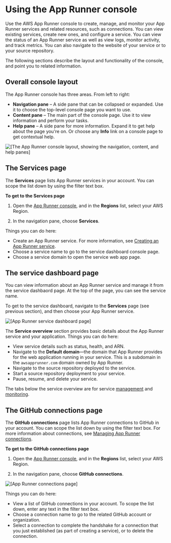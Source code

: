 # Using the App Runner console<a name="console"></a>

Use the AWS App Runner console to create, manage, and monitor your App Runner services and related resources, such as connections\. You can view existing services, create new ones, and configure a service\. You can view the status of an App Runner service as well as view logs, monitor activity, and track metrics\. You can also navigate to the website of your service or to your source repository\.

The following sections describe the layout and functionality of the console, and point you to related information\.

## Overall console layout<a name="console.layout"></a>

The App Runner console has three areas\. From left to right:
+ **Navigation pane** – A side pane that can be collapsed or expanded\. Use it to choose the top\-level console page you want to use\.
+ **Content pane** – The main part of the console page\. Use it to view information and perform your tasks\.
+ **Help pane** – A side pane for more information\. Expand it to get help about the page you're on\. Or choose any **Info** link on a console page to get contextual help\.

![\[The App Runner console layout, showing the navigation, content, and help panes\]](http://docs.aws.amazon.com/apprunner/latest/dg/images/getting-started-services.png)

## The Services page<a name="console.services"></a>

The **Services** page lists App Runner services in your account\. You can scope the list down by using the filter text box\.

**To get to the **Services** page**

1. Open the [App Runner console](https://console.aws.amazon.com/apprunner), and in the **Regions** list, select your AWS Region\.

1. In the navigation pane, choose **Services**\.

Things you can do here:
+ Create an App Runner service\. For more information, see [Creating an App Runner service](manage-create.md)\.
+ Choose a service name to go to the service dashboard console page\.
+ Choose a service domain to open the service web app page\.

## The service dashboard page<a name="console.dashboard"></a>

You can view information about an App Runner service and manage it from the service dashbaord page\. At the top of the page, you can see the service name\.

To get to the service dashboard, navigate to the **Services** page \(see previous section\), and then choose your App Runner service\.

![\[App Runner service dashboard page\]](http://docs.aws.amazon.com/apprunner/latest/dg/images/console-dashboard.png)

The **Service overview** section provides basic details about the App Runner service and your application\. Things you can do here:
+ View service details such as status, health, and ARN\.
+ Navigate to the **Default domain**—the domain that App Runner provides for the web application running in your service\. This is a subdomain in the `awsapprunner.com` domain owned by App Runner\.
+ Navigate to the source repository deployed to the service\.
+ Start a source repository deployment to your service\.
+ Pause, resume, and delete your service\.

The tabs below the service overview are for service [management](manage.md) and [monitoring](monitor.md)\.

## The GitHub connections page<a name="console.connections-github"></a>

The **GitHub connections** page lists App Runner connections to GitHub in your account\. You can scope the list down by using the filter text box\. For more information about connections, see [Managing App Runner connections](manage-connections.md)\.

**To get to the **GitHub connections** page**

1. Open the [App Runner console](https://console.aws.amazon.com/apprunner), and in the **Regions** list, select your AWS Region\.

1. In the navigation pane, choose **GitHub connections**\.

![\[App Runner connections page\]](http://docs.aws.amazon.com/apprunner/latest/dg/images/console-connections-github.png)

Things you can do here:
+ View a list of GitHub connections in your account\. To scope the list down, enter any text in the filter text box\.
+ Choose a connection name to go to the related GitHub account or organization\.
+ Select a connection to complete the handshake for a connection that you just established \(as part of creating a service\), or to delete the connection\.